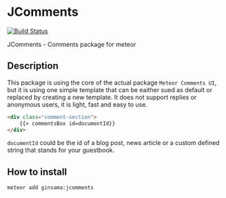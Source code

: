 JComments
==================
[![Build Status](https://travis-ci.org/JefferyHus/meteor-jcomments.svg?branch=master)](https://travis-ci.org/JefferyHus/meteor-jcomments)

JComments - Comments package for meteor

Description
-----------

This package is using the core of the actual package `Meteor Comments UI`, but it is using one simple template that can be eaither sued as default or replaced by creating a new template.
It does not support replies or anonymous users, it is light, fast and easy to use.

```html
<div class="comment-section">
    {{> commentsBox id=documentId}}
</div>
```

```documentId``` could be the id of a blog post, news article or a custom defined string that stands for your guestbook.

## How to install

```bash
meteor add ginsama:jcomments
```